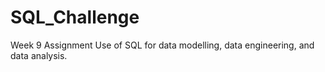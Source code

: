 # SQL_Challenge
Week 9 Assignment
Use of SQL for data modelling, data engineering, and data analysis.
